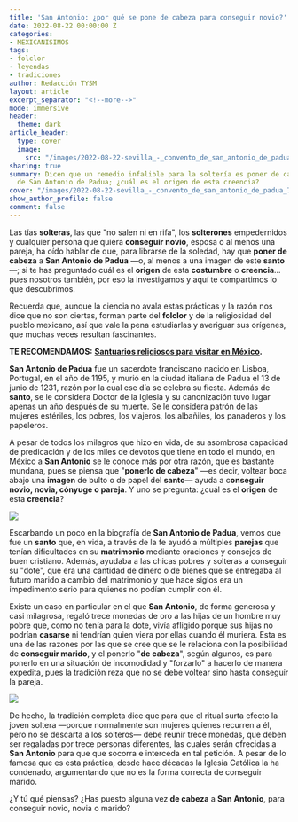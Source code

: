 ```yaml
---
title: 'San Antonio: ¿por qué se pone de cabeza para conseguir novio?'
date: 2022-08-22 00:00:00 Z
categories:
- MEXICANISIMOS
tags:
- folclor
- leyendas
- tradiciones
author: Redacción TYSM
layout: article
excerpt_separator: "<!--more-->"
mode: immersive
header:
  theme: dark
article_header:
  type: cover
  image:
    src: "/images/2022-08-22-sevilla_-_convento_de_san_antonio_de_padua_7.jpeg"
sharing: true
summary: Dicen que un remedio infalible para la soltería es poner de cabeza una imagen
  de San Antonio de Padua; ¿cuál es el origen de esta creencia?
cover: "/images/2022-08-22-sevilla_-_convento_de_san_antonio_de_padua_7.jpeg"
show_author_profile: false
comment: false
---
```


Las tías **solteras**, las que "no salen ni en rifa", los **solterones** empedernidos y cualquier persona que quiera **conseguir novio**, esposa o al menos una pareja, ha oído hablar de que, para librarse de la soledad, hay que **poner de cabeza** a **San Antonio de Padua** —o, al menos a una imagen de este **santo**—; si te has preguntado cuál es el **origen** de esta **costumbre** o **creencia**… pues nosotros también, por eso la investigamos y aquí te compartimos lo que descubrimos.

Recuerda que, aunque la ciencia no avala estas prácticas y la razón nos dice que no son ciertas, forman parte del **folclor** y de la religiosidad del pueblo mexicano, así que vale la pena estudiarlas y averiguar sus orígenes, que muchas veces resultan fascinantes.

**TE RECOMENDAMOS:** [**Santuarios religiosos para visitar en México**](https://blog.tonoysumariachi.com/turismo/2022/07/15/santuarios-religiosos-para-visitar-en-mexico.html)**.**

**San Antonio de Padua** fue un sacerdote franciscano nacido en Lisboa, Portugal, en el año de 1195, y murió en la ciudad italiana de Padua el 13 de junio de 1231, razón por la cual ese día se celebra su fiesta. Además de **santo**, se le considera Doctor de la Iglesia y su canonización tuvo lugar apenas un año después de su muerte. Se le considera patrón de las mujeres estériles, los pobres, los viajeros, los albañiles, los panaderos y los papeleros.

A pesar de todos los milagros que hizo en vida, de su asombrosa capacidad de predicación y de los miles de devotos que tiene en todo el mundo, en México a **San Antonio** se le conoce más por otra razón, que es bastante mundana, pues se piensa que "**ponerlo de cabeza**" —es decir, voltear boca abajo una **imagen** de bulto o de papel del **santo**— ayuda a c**onseguir novio, novia, cónyuge o pareja**. Y uno se pregunta: ¿cuál es el **origen** de esta **creencia**?

![](https://upload.wikimedia.org/wikipedia/commons/b/b4/Antonio_de_Pereda_y_Salgado_-_St_Anthony_of_Padua_with_Christ_Child_%28detail%29_-_WGA17168.jpg)

Escarbando un poco en la biografía de **San Antonio de Padua**, vemos que fue un **santo** que, en vida, a través de la fe ayudó a múltiples **parejas** que tenían dificultades en su **matrimonio** mediante oraciones y consejos de buen cristiano. Además, ayudaba a las chicas pobres y solteras a conseguir su "dote", que era una cantidad de dinero o de bienes que se entregaba al futuro marido a cambio del matrimonio y que hace siglos era un impedimento serio para quienes no podían cumplir con él.

Existe un caso en particular en el que **San Antonio**, de forma generosa y casi milagrosa, regaló trece monedas de oro a las hijas de un hombre muy pobre que, como no tenía para la dote, vivía afligido porque sus hijas no podrían **casarse** ni tendrían quien viera por ellas cuando él muriera. Esta es una de las razones por las que se cree que se le relaciona con la posibilidad de **conseguir marido**, y el ponerlo "**de cabeza**", según algunos, es para ponerlo en una situación de incomodidad y "forzarlo" a hacerlo de manera expedita, pues la tradición reza que no se debe voltear sino hasta conseguir la pareja.

![](https://upload.wikimedia.org/wikipedia/commons/9/9e/San_Antonio_de_Padua_%28Torreblanca%29.JPG)

De hecho, la tradición completa dice que para que el ritual surta efecto la joven soltera —porque normalmente son mujeres quienes recurren a él, pero no se descarta a los solteros— debe reunir trece monedas, que deben ser regaladas por trece personas diferentes, las cuales serán ofrecidas a **San Antonio** para que que socorra e interceda en tal petición. A pesar de lo famosa que es esta práctica, desde hace décadas la Iglesia Católica la ha condenado, argumentando que no es la forma correcta de conseguir marido.

¿Y tú qué piensas? ¿Has puesto alguna vez **de cabeza** a **San Antonio**, para conseguir novio, novia o marido?
